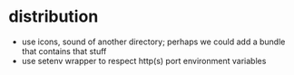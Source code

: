 # distribution

* use icons, sound of another directory; perhaps we could add a bundle that
  contains that stuff
* use setenv wrapper to respect http(s) port environment variables
